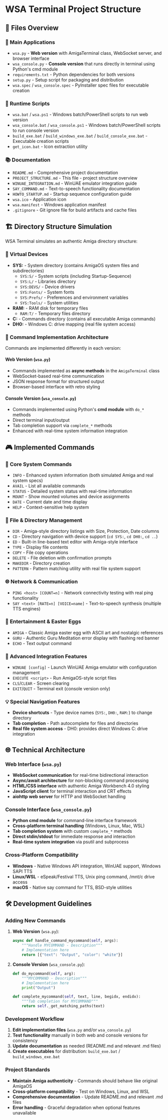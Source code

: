 # WSA Terminal Project Structure

## 📁 Files Overview

### 🚀 Main Applications

- `wsa.py` - **Web version** with AmigaTerminal class, WebSocket server, and browser interface
- `wsa_console.py` - **Console version** that runs directly in terminal using Python's cmd module
- `requirements.txt` - Python dependencies for both versions
- `setup.py` - Setup script for packaging and distribution
- `wsa.spec` / `wsa_console.spec` - PyInstaller spec files for executable creation

### 🔧 Runtime Scripts

- `wsa.bat` / `wsa.ps1` - Windows batch/PowerShell scripts to run web version
- `wsa_console.bat` / `wsa_console.ps1` - Windows batch/PowerShell scripts to run console version
- `build_exe.bat` / `build_windows_exe.bat` / `build_console_exe.bat` - Executable creation scripts
- `get_icon.bat` - Icon extraction utility

### 📚 Documentation

- `README.md` - Comprehensive project documentation
- `PROJECT_STRUCTURE.md` - This file - project structure overview
- `WINUAE_INTEGRATION.md` - WinUAE emulator integration guide
- `SAY_COMMAND.md` - Text-to-speech functionality documentation
- `HOWTO_STARTUP.md` - Startup sequence configuration guide
- `wsa.ico` - Application icon
- `wsa.manifest` - Windows application manifest
- `.gitignore` - Git ignore file for build artifacts and cache files

## 🏗️ Directory Structure Simulation

WSA Terminal simulates an authentic Amiga directory structure:

### 💾 Virtual Devices

- **SYS:** - System directory (contains AmigaOS system files and subdirectories)
  - `SYS:S/` - System scripts (including Startup-Sequence)
  - `SYS:L/` - Libraries directory
  - `SYS:DEVS/` - Device drivers
  - `SYS:Fonts/` - System fonts
  - `SYS:Prefs/` - Preferences and environment variables
  - `SYS:Tools/` - System utilities
- **RAM:** - RAM disk for temporary files
  - `RAM:T/` - Temporary files directory
- **C:** - Commands directory (contains all executable Amiga commands)
- **DH0:** - Windows C: drive mapping (real file system access)

### 🔧 Command Implementation Architecture

Commands are implemented differently in each version:

#### **Web Version** (`wsa.py`)

- Commands implemented as **async methods** in the `AmigaTerminal` class
- WebSocket-based real-time communication
- JSON response format for structured output
- Browser-based interface with retro styling

#### **Console Version** (`wsa_console.py`)

- Commands implemented using Python's **cmd module** with `do_*` methods
- Direct terminal input/output
- Tab completion support via `complete_*` methods
- Enhanced with real-time system information integration

## 🎮 Implemented Commands

### 🔧 **Core System Commands**

- `INFO` - Enhanced system information (both simulated Amiga and real system specs)
- `AVAIL` - List all available commands
- `STATUS` - Detailed system status with real-time information
- `MOUNT` - Show mounted volumes and device assignments
- `DATE` - Current date and time display
- `HELP` - Context-sensitive help system

### 📁 **File & Directory Management**

- `DIR` - Amiga-style directory listings with Size, Protection, Date columns
- `CD` - Directory navigation with device support (`cd SYS:`, `cd DH0:`, `cd ..`)
- `ED` - Built-in line-based text editor with Amiga-style interface
- `TYPE` - Display file contents
- `COPY` - File copy operations
- `DELETE` - File deletion with confirmation prompts
- `MAKEDIR` - Directory creation
- `PATTERN` - Pattern matching utility with real file system support

### 🌐 **Network & Communication**

- `PING <host> [COUNT=n]` - Network connectivity testing with real ping functionality
- `SAY <text> [RATE=n] [VOICE=name]` - Text-to-speech synthesis (multiple TTS engines)

### 🎨 **Entertainment & Easter Eggs**

- `AMIGA` - Classic Amiga easter egg with ASCII art and nostalgic references
- `GURU` - Authentic Guru Meditation error display with flashing red banner
- `ECHO` - Text output command

### 🚀 **Advanced Integration Features**

- `WINUAE [config]` - Launch WinUAE Amiga emulator with configuration management
- `EXECUTE <script>` - Run AmigaOS-style script files
- `CLS`/`CLEAR` - Screen clearing
- `EXIT`/`QUIT` - Terminal exit (console version only)

### 💡 **Special Navigation Features**

- **Device shortcuts** - Type device names (`SYS:`, `DH0:`, `RAM:`) to change directory
- **Tab completion** - Path autocomplete for files and directories
- **Real file system access** - DH0: provides direct Windows C: drive integration

## 🌐 Technical Architecture

### **Web Interface** (`wsa.py`)

- **WebSocket communication** for real-time bidirectional interaction
- **Async/await architecture** for non-blocking command processing
- **HTML/CSS interface** with authentic Amiga Workbench 4.0 styling
- **JavaScript client** for terminal interaction and CRT effects
- **aiohttp web server** for HTTP and WebSocket handling

### **Console Interface** (`wsa_console.py`)

- **Python cmd module** for command-line interface framework
- **Cross-platform terminal handling** (Windows, Linux, Mac, WSL)
- **Tab completion system** with custom `complete_*` methods
- **Direct stdin/stdout** for immediate response and interaction
- **Real-time system integration** via psutil and subprocess

### **Cross-Platform Compatibility**

- **Windows** - Native Windows API integration, WinUAE support, Windows SAPI TTS
- **Linux/WSL** - eSpeak/Festival TTS, Unix ping command, /mnt/c drive access
- **macOS** - Native say command for TTS, BSD-style utilities

## 🛠️ Development Guidelines

### Adding New Commands

1. **Web Version** (`wsa.py`):

   ```python
   async def handle_command_mycommand(self, args):
       """Handle MYCOMMAND - Description"""
       # Implementation here
       return [{"text": "Output", "color": "white"}]
   ```

2. **Console Version** (`wsa_console.py`):

   ```python
   def do_mycommand(self, arg):
       """MYCOMMAND - Description"""
       # Implementation here
       print("Output")

   def complete_mycommand(self, text, line, begidx, endidx):
       """Tab completion for MYCOMMAND"""
       return self._get_matching_paths(text)
   ```

### Development Workflow

1. **Edit implementation files** (`wsa.py` and/or `wsa_console.py`)
2. **Test functionality** manually in both web and console versions for consistency
3. **Update documentation** as needed (README.md and relevant .md files)
4. **Create executables** for distribution: `build_exe.bat` / `build_windows_exe.bat`

### Project Standards

- **Maintain Amiga authenticity** - Commands should behave like original AmigaOS
- **Cross-platform compatibility** - Test on Windows, Linux, and WSL
- **Comprehensive documentation** - Update README.md and relevant .md files
- **Error handling** - Graceful degradation when optional features unavailable
